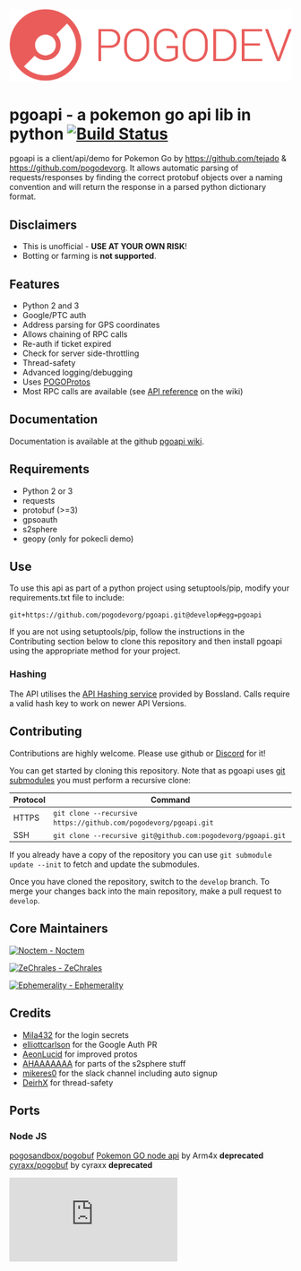 [![POGODEV](https://github.com/pogodevorg/assets/blob/master/public/img/logo-github.png?raw=true)](https://pogodev.org)

# pgoapi - a pokemon go api lib in python [![Build Status](https://travis-ci.org/pogodevorg/pgoapi.svg?branch=develop)](https://travis-ci.org/pogodevorg/pgoapi)

pgoapi is a client/api/demo for Pokemon Go by https://github.com/tejado & https://github.com/pogodevorg.
It allows automatic parsing of requests/responses by finding the correct protobuf objects over a naming convention and will return the response in a parsed python dictionary format.   

## Disclaimers

 * This is unofficial - **USE AT YOUR OWN RISK**!
 * Botting or farming is **not supported**.

## Features

 * Python 2 and 3
 * Google/PTC auth
 * Address parsing for GPS coordinates
 * Allows chaining of RPC calls
 * Re-auth if ticket expired
 * Check for server side-throttling
 * Thread-safety
 * Advanced logging/debugging
 * Uses [POGOProtos](https://github.com/AeonLucid/POGOProtos)
 * Most RPC calls are available (see [API reference](https://docs.pogodev.org) on the wiki)

## Documentation
Documentation is available at the github [pgoapi wiki](https://wiki.pogodev.org).

## Requirements
 * Python 2 or 3
 * requests
 * protobuf (>=3)
 * gpsoauth
 * s2sphere
 * geopy (only for pokecli demo)

## Use
To use this api as part of a python project using setuptools/pip, modify your requirements.txt file to include:
```
git+https://github.com/pogodevorg/pgoapi.git@develop#egg=pgoapi
```

If you are not using setuptools/pip, follow the instructions in the Contributing section below to clone this repository and then install pgoapi using the appropriate method for your project.

### Hashing

The API utilises the [API Hashing service](https://hashing.pogodev.org) provided by Bossland. Calls require a valid hash key to work on newer API Versions.

## Contributing
Contributions are highly welcome. Please use github or [Discord](https://discord.pogodev.org) for it!

You can get started by cloning this repository. Note that as pgoapi uses [git submodules](https://git-scm.com/book/en/v2/Git-Tools-Submodules) you must perform a recursive clone:

| Protocol | Command |
| -------- | ------- |
| HTTPS | `git clone --recursive https://github.com/pogodevorg/pgoapi.git` |
| SSH   | `git clone --recursive git@github.com:pogodevorg/pgoapi.git` |

If you already have a copy of the repository you can use `git submodule update --init` to fetch and update the submodules.

Once you have cloned the repository, switch to the `develop` branch. To merge your changes back into the main repository, make a pull request to `develop`.

## Core Maintainers

[![Noctem](https://github.com/Noctem.png?size=36) - Noctem](https://github.com/Noctem)

[![ZeChrales](https://github.com/ZeChrales.png?size=36) - ZeChrales](https://github.com/ZeChrales)

[![Ephemerality](https://github.com/Ephemerality.png?size=36) - Ephemerality](https://github.com/Ephemerality)


## Credits

* [Mila432](https://github.com/Mila432/Pokemon_Go_API) for the login secrets  
* [elliottcarlson](https://github.com/elliottcarlson) for the Google Auth PR  
* [AeonLucid](https://github.com/AeonLucid/POGOProtos) for improved protos  
* [AHAAAAAAA](https://github.com/AHAAAAAAA/PokemonGo-Map) for parts of the s2sphere stuff  
* [mikeres0](https://github.com/mikeres0) for the slack channel including auto signup  
* [DeirhX](https://github.com/DeirhX) for thread-safety

## Ports

### Node JS
[pogosandbox/pogobuf](https://github.com/pogosandbox/pogobuf)
[Pokemon GO node api](https://github.com/Armax/Pokemon-GO-node-api) by Arm4x **deprecated**
[cyraxx/pogobuf](https://github.com/cyraxx/pogobuf) by cyraxx **deprecated**

[![Analytics](https://ga-beacon.appspot.com/UA-1911411-4/pgoapi.git/README.md?pixel&useReferer)](https://github.com/igrigorik/ga-beacon)

